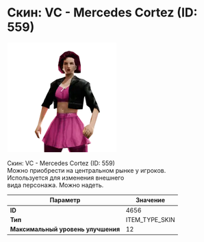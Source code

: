 # Скин: VC - Mercedes Cortez (ID: 559)

![Item Image](../img/4656.webp?raw=true)

Скин: VC - Mercedes Cortez (ID: 559)<br>Можно приобрести на центральном рынке у игроков.<br>Используется для изменения внешнего<br>вида персонажа. Можно надеть.


| Параметр | Значение |
|----------|----------|
| **ID** | 4656 |
| **Тип** | ITEM_TYPE_SKIN |
| **Максимальный уровень улучшения** | 12 |

